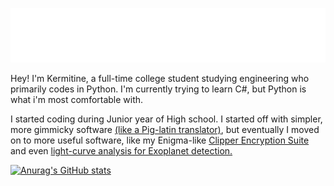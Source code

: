 ![kermitine](https://github.com/kermitine/kermitine/blob/b523c5954ea8820f70eb6ff786f2dbec7ce08955/images/kermitine.png)


Hey! I'm Kermitine, a full-time college student studying engineering who primarily codes in Python. I'm currently trying to learn C#, but Python is what i'm most comfortable with.

I started coding during Junior year of High school. I started off with simpler, more gimmicky software [(like a Pig-latin translator)](https://github.com/kermitine/Glick), but eventually I moved on to more useful software, like my Enigma-like [Clipper Encryption Suite](https://github.com/kermitine/Clipper) and even [light-curve analysis for Exoplanet detection.](https://github.com/kermitine/ExoPy)


[![Anurag's GitHub stats](https://github-stats-mauve-kappa.vercel.app/api?username=kermitine&theme=chartreuse-dark&include_all_commits=true&include_private=true&hide=issues,stars)](https://github.com/anuraghazra/github-readme-stats)

